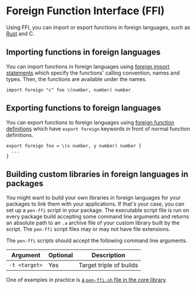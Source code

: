 # Foreign Function Interface (FFI)

Using FFI, you can import or export functions in foreign languages, such as [Rust](https://www.rust-lang.org/) and C.

## Importing functions in foreign languages

You can import functions in foreign languages using [foreign import statements](/references/language/syntax.md#foreign-import-statement) which specify the functions' calling convention, names and types. Then, the functions are available under the names.

```pen
import foreign "c" foo \(number, number) number
```

## Exporting functions to foreign languages

You can export functions to foreign languages using [foreign function definitions](/references/language/syntax.md#foreign-function-definition) which have `export foreign` keywords in front of normal function definitions.

```pen
export foreign foo = \(x number, y number) number {
  ...
}
```

## Building custom libraries in foreign languages in packages

You might want to build your own libraries in foreign languages for your packages to link them with your applications. If that's your case, you can set up a `pen-ffi` script in your package. The executable script file is run on every package build accepting some command line arguments and returns an absolute path to an `.a` archive file of your custom library built by the script. The `pen-ffi` script files may or may not have file extensions.

The `pen-ffi` scripts should accept the following command line arguments.

| Argument      | Optional | Description             |
| ------------- | -------- | ----------------------- |
| `-t <target>` | Yes      | Target triple of builds |

One of examples in practice is [a `pen-ffi.sh` file in the core library](https://github.com/pen-lang/pen/blob/main/lib/core/pen-ffi.sh).
